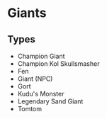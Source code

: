 # Giants
## Types

* Champion Giant
* Champion Kol Skullsmasher
* Fen
* Giant (NPC)
* Gort
* Kudu's Monster
* Legendary Sand Giant
* Tomtom
